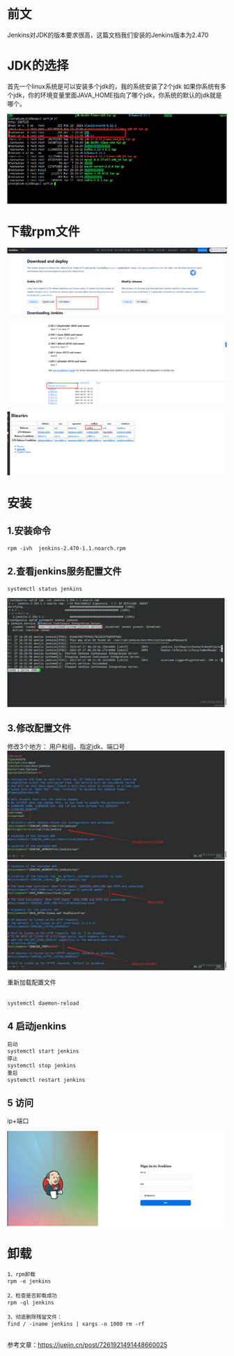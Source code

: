 # 前文

Jenkins对JDK的版本要求很高，这篇文档我们安装的Jenkins版本为2.470

# JDK的选择
首先一个linux系统是可以安装多个jdk的，我的系统安装了2个jdk
如果你系统有多个jdk，你的环境变量里面JAVA_HOME指向了哪个jdk，你系统的默认的jdk就是哪个。

![img.png](imgs/01-001.png)


# 下载rpm文件

![img.png](imgs/01-002.png)

![img.png](imgs/01-003.png)

![img.png](imgs/01-004.png)

# 安装

## 1.安装命令
```shell
rpm -ivh  jenkins-2.470-1.1.noarch.rpm
```
## 2.查看jenkins服务配置文件
```shell
systemctl status jenkins
```

![img.png](imgs/01-005.png)

## 3.修改配置文件
修改3个地方： 用户和组、指定jdk、端口号
![img.png](imgs/01-006.png)
![img_1.png](imgs/01-007.png)

重新加载配置文件
```shell

systemctl daemon-reload

```

## 4 启动jenkins
```shell
启动
systemctl start jenkins
停止
systemctl stop jenkins
重启
systemctl restart jenkins
```


## 5 访问
ip+端口

![img.png](imgs/01-008.png)

# 卸载
```
1、rpm卸载
rpm -e jenkins

2、检查是否卸载成功
rpm -ql jenkins 

3、彻底删除残留文件：
find / -iname jenkins | xargs -n 1000 rm -rf


```

参考文章：https://juejin.cn/post/7261921491448660025

